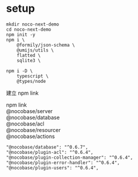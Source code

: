 # setup

```
mkdir noco-next-demo
cd noco-next-demo
npm init -y
npm i \
    @formily/json-schema \
    @umijs/utils \
    flatted \
    sqlite3 \

npm i -D \
    typescript \
    @types/node
```



建立 npm link

npm link \
    @nocobase/server \
    @nocobase/database \
    @nocobase/acl \
    @nocobase/resourcer \
    @nocobase/actions




    "@nocobase/database": "^0.6.7",
    "@nocobase/plugin-acl": "^0.6.4",
    "@nocobase/plugin-collection-manager": "^0.6.4",
    "@nocobase/plugin-error-handler": "^0.6.4",
    "@nocobase/plugin-users": "^0.6.4",
    